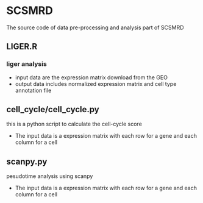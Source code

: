 # SCSMRD
The source code of data pre-processing and analysis part of SCSMRD
## LIGER.R

### liger analysis 

* input data are the expression matrix download from the GEO
* output data includes normalized expression matrix and cell type annotation file

## cell_cycle/cell_cycle.py
this is a python script to calculate the cell-cycle score
* The input data is a expression matrix with each row for a gene and each column for a cell 


## scanpy.py
pesudotime analysis using scanpy 
* The input data is a expression matrix with each row for a gene and each column for a cell
